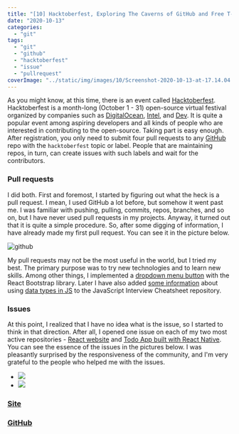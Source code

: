 ```yaml
---
title: "[10] Hacktoberfest, Exploring The Caverns of GitHub and Free T-Shirts"
date: "2020-10-13"
categories:
  - "git"
tags:
  - "git"
  - "github"
  - "hacktoberfest"
  - "issue"
  - "pullrequest"
coverImage: "../static/img/images/10/Screenshot-2020-10-13-at-17.14.04.png"
---
```


As you might know, at this time, there is an event called [Hacktoberfest](https://hacktoberfest.digitalocean.com/). Hacktoberfest is a month-long (October 1 - 31) open-source virtual festival organized by companies such as [DigitalOcean](https://www.digitalocean.com/), [Intel](https://www.intel.com/content/www/us/en/homepage.html), and [Dev](https://dev.to/villivald). It is quite a popular event among aspiring developers and all kinds of people who are interested in contributing to the open-source. Taking part is easy enough. After registration, you only need to submit four pull requests to any [GitHub](https://github.com/villivald) repo with the `hacktoberfest` topic or label. People that are maintaining repos, in turn, can create issues with such labels and wait for the contributors.

### Pull requests

I did both. First and foremost, I started by figuring out what the heck is a pull request. I mean, I used GitHub a lot before, but somehow it went past me. I was familiar with pushing, pulling, commits, repos, branches, and so on, but I have never used pull requests in my projects. Anyway, it turned out that it is quite a simple procedure. So, after some digging of information, I have already made my first pull request. You can see it in the picture below.

![github](https://reverent-carson-67c52e.netlify.app/static/img/images/10/Screenshot-2020-10-13-at-16.55.41.png)

My pull requests may not be the most useful in the world, but I tried my best. The primary purpose was to try new technologies and to learn new skills. Among other things, I implemented a [dropdown menu button](https://github.com/imyjimmy/hacktoberfest-app/commit/56b8f75d8cb30dd1dc79112b6afda6e06b61ddd5) with the React Bootstrap library. Later I have also added [some information](https://github.com/GHATAK123/Javascript-Interview-Cheatsheet/commit/2a8769b87dff9b43120e3560119cc5ced00a0861) about using [data types in JS](https://create-react-app.com/javascript-data-types/) to the JavaScript Interview Cheatsheet repository.

### Issues

At this point, I realized that I have no idea what is the issue, so I started to think in that direction. After all, I opened one issue on each of my two most active repositories - [React website](https://github.com/villivald/proj_react_2020) and [Todo App built with React Native](https://github.com/villivald/todo_app_react_native_2020). You can see the essence of the issues in the pictures below. I was pleasantly surprised by the responsiveness of the community, and I'm very grateful to the people who helped me with the issues.

- ![](https://reverent-carson-67c52e.netlify.app/static/img/images/10/Screenshot-2020-10-13-at-17.15.19.png)
- ![](https://reverent-carson-67c52e.netlify.app/static/img/images/10/Screenshot-2020-10-13-at-17.15.41.png)

### [Site](https://proj.create-react-app.com/)

### [GitHub](https://github.com/villivald)

